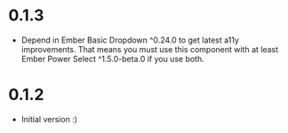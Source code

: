 # 0.1.3
- Depend in Ember Basic Dropdown ^0.24.0 to get latest a11y improvements. That means you
  must use this component with at least Ember Power Select ^1.5.0-beta.0 if you use both.
# 0.1.2
- Initial version :)
